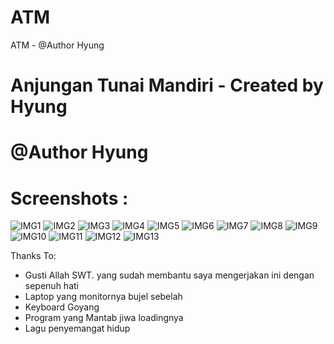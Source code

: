 # ATM
ATM - @Author Hyung
# Anjungan Tunai Mandiri - Created by Hyung
# @Author Hyung

# Screenshots :
![IMG1](https://github.com/YukaRinko/ATM/blob/master/Screenshot%20(1).png)
![IMG2](https://github.com/YukaRinko/ATM/blob/master/Screenshot%20(2).png)
![IMG3](https://github.com/YukaRinko/ATM/blob/master/Screenshot%20(3).png)
![IMG4](https://github.com/YukaRinko/ATM/blob/master/Screenshot%20(4).png)
![IMG5](https://github.com/YukaRinko/ATM/blob/master/Screenshot%20(5).png)
![IMG6](https://github.com/YukaRinko/ATM/blob/master/Screenshot%20(6).png)
![IMG7](https://github.com/YukaRinko/ATM/blob/master/Screenshot%20(7).png)
![IMG8](https://github.com/YukaRinko/ATM/blob/master/Screenshot%20(8).png)
![IMG9](https://github.com/YukaRinko/ATM/blob/master/Screenshot%20(9).png)
![IMG10](https://github.com/YukaRinko/ATM/blob/master/Screenshot%20(10).png)
![IMG11](https://github.com/YukaRinko/ATM/blob/master/Screenshot%20(11).png)
![IMG12](https://github.com/YukaRinko/ATM/blob/master/Screenshot%20(12).png)
![IMG13](https://github.com/YukaRinko/ATM/blob/master/Screenshot%20(13).png)

Thanks To:
- Gusti Allah SWT. yang sudah membantu saya mengerjakan ini dengan sepenuh hati
- Laptop yang monitornya bujel sebelah
- Keyboard Goyang
- Program yang Mantab jiwa loadingnya
- Lagu penyemangat hidup
